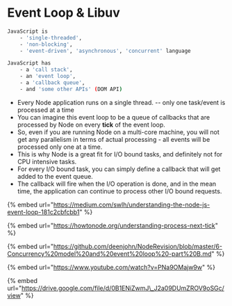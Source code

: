 # Event Loop & Libuv

```bash
JavaScript is 
    - 'single-threaded', 
    - 'non-blocking', 
    - 'event-driven', 'asynchronous', 'concurrent' language

JavaScript has 
    - a 'call stack', 
    - an 'event loop', 
    - a 'callback queue', 
    - and 'some other APIs' (DOM API)

```



* Every Node application runs on a single thread. -- only one task/event is processed at a time
* You can imagine this event loop to be a queue of callbacks that are processed by Node on every **tick** of the event loop. 
* So, even if you are running Node on a multi-core machine, you will not get any parallelism in terms of actual processing - all events will be processed only one at a time. 
* This is why Node is a great fit for I/O bound tasks, and definitely not for CPU intensive tasks. 
* For every I/O bound task, you can simply define a callback that will get added to the event queue. 
* The callback will fire when the I/O operation is done, and in the mean time, the application can continue to process other I/O bound requests.







{% embed url="https://medium.com/swlh/understanding-the-node-js-event-loop-181c2cbfcbb1" %}

{% embed url="https://howtonode.org/understanding-process-next-tick" %}



{% embed url="https://github.com/deenjohn/NodeRevision/blob/master/6-Concurrency%20model%20and%20event%20loop%20-part%20B.md" %}



{% embed url="https://www.youtube.com/watch?v=PNa9OMajw9w" %}

{% embed url="https://drive.google.com/file/d/0B1ENiZwmJ\_J2a09DUmZROV9oSGc/view" %}



